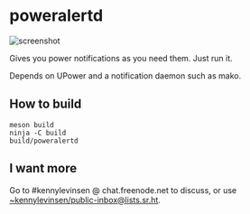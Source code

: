 # poweralertd

![screenshot](https://git.sr.ht/~kennylevinsen/poweralertd/blob/master/assets/screenshot.jpg)

Gives you power notifications as you need them. Just run it.

Depends on UPower and a notification daemon such as mako.

## How to build

```
meson build
ninja -C build
build/poweralertd
```

## I want more

Go to #kennylevinsen @ chat.freenode.net to discuss, or use [~kennylevinsen/public-inbox@lists.sr.ht](https://lists.sr.ht/~kennylevinsen/public-inbox).
